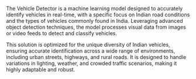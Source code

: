 The Vehicle Detector is a machine learning model designed to accurately identify vehicles in real-time, with a specific focus on Indian road conditions and the types of vehicles commonly found in India. Leveraging advanced object detection techniques, the model processes visual data from images or video feeds to detect and classify vehicles.

This solution is optimized for the unique diversity of Indian vehicles, ensuring accurate identification across a wide range of environments, including urban streets, highways, and rural roads. It is designed to handle variations in lighting, weather, and crowded traffic scenarios, making it highly adaptable and robust.
